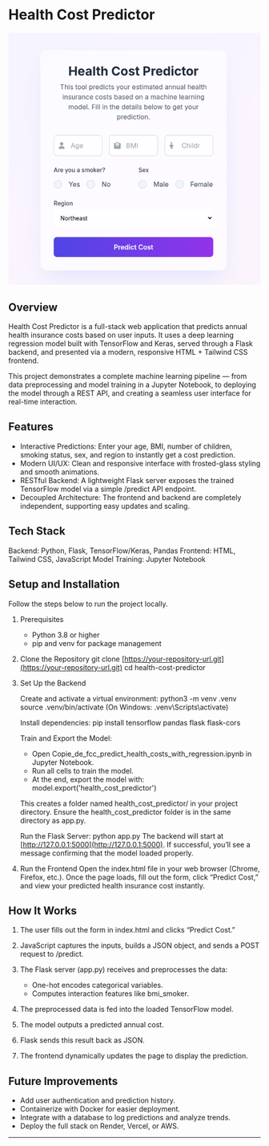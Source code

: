 # Health Cost Predictor
![Application Screenshot](health.png)
## Overview

Health Cost Predictor is a full-stack web application that predicts annual health insurance costs based on user inputs. It uses a deep learning regression model built with TensorFlow and Keras, served through a Flask backend, and presented via a modern, responsive HTML + Tailwind CSS frontend.

This project demonstrates a complete machine learning pipeline — from data preprocessing and model training in a Jupyter Notebook, to deploying the model through a REST API, and creating a seamless user interface for real-time interaction.

## Features

* Interactive Predictions: Enter your age, BMI, number of children, smoking status, sex, and region to instantly get a cost prediction.
* Modern UI/UX: Clean and responsive interface with frosted-glass styling and smooth animations.
* RESTful Backend: A lightweight Flask server exposes the trained TensorFlow model via a simple /predict API endpoint.
* Decoupled Architecture: The frontend and backend are completely independent, supporting easy updates and scaling.

## Tech Stack

Backend: Python, Flask, TensorFlow/Keras, Pandas
Frontend: HTML, Tailwind CSS, JavaScript
Model Training: Jupyter Notebook

## Setup and Installation

Follow the steps below to run the project locally.

1. Prerequisites

   * Python 3.8 or higher
   * pip and venv for package management

2. Clone the Repository
   git clone [https://your-repository-url.git](https://your-repository-url.git)
   cd health-cost-predictor

3. Set Up the Backend

   Create and activate a virtual environment:
   python3 -m venv .venv
   source .venv/bin/activate
   (On Windows: .venv\Scripts\activate)

   Install dependencies:
   pip install tensorflow pandas flask flask-cors

   Train and Export the Model:

   * Open Copie_de_fcc_predict_health_costs_with_regression.ipynb in Jupyter Notebook.
   * Run all cells to train the model.
   * At the end, export the model with:
     model.export('health_cost_predictor')

   This creates a folder named health_cost_predictor/ in your project directory.
   Ensure the health_cost_predictor folder is in the same directory as app.py.

   Run the Flask Server:
   python app.py
   The backend will start at [http://127.0.0.1:5000](http://127.0.0.1:5000).
   If successful, you’ll see a message confirming that the model loaded properly.

4. Run the Frontend
   Open the index.html file in your web browser (Chrome, Firefox, etc.).
   Once the page loads, fill out the form, click “Predict Cost,” and view your predicted health insurance cost instantly.

## How It Works

1. The user fills out the form in index.html and clicks “Predict Cost.”
2. JavaScript captures the inputs, builds a JSON object, and sends a POST request to /predict.
3. The Flask server (app.py) receives and preprocesses the data:

   * One-hot encodes categorical variables.
   * Computes interaction features like bmi_smoker.
4. The preprocessed data is fed into the loaded TensorFlow model.
5. The model outputs a predicted annual cost.
6. Flask sends this result back as JSON.
7. The frontend dynamically updates the page to display the prediction.

## Future Improvements

* Add user authentication and prediction history.
* Containerize with Docker for easier deployment.
* Integrate with a database to log predictions and analyze trends.
* Deploy the full stack on Render, Vercel, or AWS.


---

